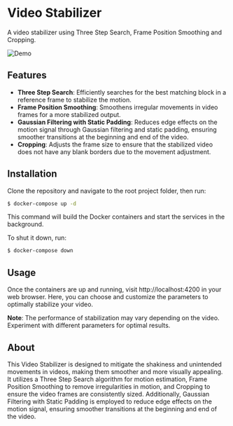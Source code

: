 # Video Stabilizer
A video stabilizer using Three Step Search, Frame Position Smoothing and Cropping.


![Demo](docs/demo.gif)

## Features

- **Three Step Search**: Efficiently searches for the best matching block in a reference frame to stabilize the motion.
- **Frame Position Smoothing**: Smoothens irregular movements in video frames for a more stabilized output.
- **Gaussian Filtering with Static Padding**: Reduces edge effects on the motion signal through Gaussian filtering and static padding, ensuring smoother transitions at the beginning and end of the video.
- **Cropping**: Adjusts the frame size to ensure that the stabilized video does not have any blank borders due to the movement adjustment.

## Installation

Clone the repository and navigate to the root project folder, then run:

```bash
$ docker-compose up -d
```

This command will build the Docker containers and start the services in the background.

To shut it down, run:

```bash
$ docker-compose down
```

## Usage

Once the containers are up and running, visit http://localhost:4200 in your web browser. Here, you can choose and customize the parameters to optimally stabilize your video.

**Note**: The performance of stabilization may vary depending on the video. Experiment with different parameters for optimal results.

## About

This Video Stabilizer is designed to mitigate the shakiness and unintended movements in videos, making them smoother and more visually appealing. It utilizes a Three Step Search algorithm for motion estimation, Frame Position Smoothing to remove irregularities in motion, and Cropping to ensure the video frames are consistently sized. Additionally, Gaussian Filtering with Static Padding is employed to reduce edge effects on the motion signal, ensuring smoother transitions at the beginning and end of the video.

